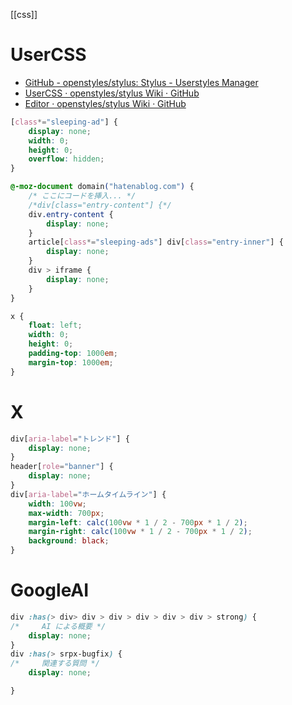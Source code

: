 [[css]]

# UserCSS
- [GitHub - openstyles/stylus: Stylus - Userstyles Manager](https://github.com/openstyles/stylus)
- [UserCSS · openstyles/stylus Wiki · GitHub](https://github.com/openstyles/stylus/wiki/Usercss)
- [Editor · openstyles/stylus Wiki · GitHub](https://github.com/openstyles/stylus/wiki/Editor#usercss-mode)

```css
[class*="sleeping-ad"] {
    display: none;
    width: 0;
    height: 0;
    overflow: hidden;
}
```

```css
@-moz-document domain("hatenablog.com") {
    /* ここにコードを挿入... */
    /*div[class="entry-content"] {*/
    div.entry-content {
        display: none;
    }
    article[class*="sleeping-ads"] div[class="entry-inner"] {
        display: none;
    }
    div > iframe {
        display: none;
    }
}
```

```css
x {
	float: left;
	width: 0;
	height: 0;
	padding-top: 1000em;
	margin-top: 1000em;
}
```

# X

```css
div[aria-label="トレンド"] {
    display: none;
}
header[role="banner"] {
    display: none;
}
div[aria-label="ホームタイムライン"] {
    width: 100vw;
    max-width: 700px;
    margin-left: calc(100vw * 1 / 2 - 700px * 1 / 2);
    margin-right: calc(100vw * 1 / 2 - 700px * 1 / 2);
    background: black;
}
```

# GoogleAI

```css
div :has(> div> div > div > div > div > div > strong) {
/*     AI による概要 */
    display: none;
}
div :has(> srpx-bugfix) {
/*     関連する質問 */
    display: none;

}
```

